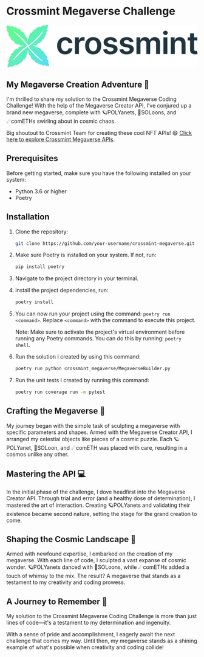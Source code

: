 # Crossmint Megaverse Challenge
![Crossmint](assets/crossmint.png)

## My Megaverse Creation Adventure 🚀
I'm thrilled to share my solution to the Crossmint Megaverse Coding Challenge! With the help of the Megaverse Creator API, I've conjured up a brand new megaverse, complete with 🪐POLYanets, 🌙SOLoons, and ☄comETHs swirling about in cosmic chaos. 

Big shoutout to Crossmint Team for creating these cool NFT APIs! 😄
[Click here to explore Crossmint Megaverse APIs](https://challenge.crossmint.io/documentation).

## Prerequisites
Before getting started, make sure you have the following installed on your system:

- Python 3.6 or higher
- Poetry

## Installation
1. Clone the repository:
   ```bash
   git clone https://github.com/your-username/crossmint-megaverse.git

2. Make sure Poetry is installed on your system. If not, run:
   ```bash
   pip install poetry

3. Navigate to the project directory in your terminal.

4. install the project dependencies, run:
   ```bash
   poetry install

5. You can now run your project using the command: `poetry run <command>`. Replace `<command>` with the command to execute this project.

   Note: Make sure to activate the project's virtual environment before running any Poetry commands. You can do this by running: `poetry shell`.

6. Run the solution I created by using this command:
   ```bash
   poetry run python crossmint_megaverse/MegaverseBuilder.py

7. Run the unit tests I created by running this command:
   ```bash
   poetry run coverage run -m pytest

## Crafting the Megaverse 🎨
My journey began with the simple task of sculpting a megaverse with specific parameters and shapes. Armed with the Megaverse Creator API, I arranged my celestial objects like pieces of a cosmic puzzle. Each 🪐POLYanet, 🌙SOLoon, and ☄comETH was placed with care, resulting in a cosmos unlike any other.

## Mastering the API 💻
In the initial phase of the challenge, I dove headfirst into the Megaverse Creator API. Through trial and error (and a healthy dose of determination), I mastered the art of interaction. Creating 🪐POLYanets and validating their existence became second nature, setting the stage for the grand creation to come.

## Shaping the Cosmic Landscape 🌌
Armed with newfound expertise, I embarked on the creation of my megaverse. With each line of code, I sculpted a vast expanse of cosmic wonder. 🪐POLYanets danced with 🌙SOLoons, while ☄comETHs added a touch of whimsy to the mix. The result? A megaverse that stands as a testament to my creativity and coding prowess.

## A Journey to Remember 🚀
My solution to the Crossmint Megaverse Coding Challenge is more than just lines of code—it's a testament to my determination and ingenuity. 

With a sense of pride and accomplishment, I eagerly await the next challenge that comes my way. Until then, my megaverse stands as a shining example of what's possible when creativity and coding collide!
